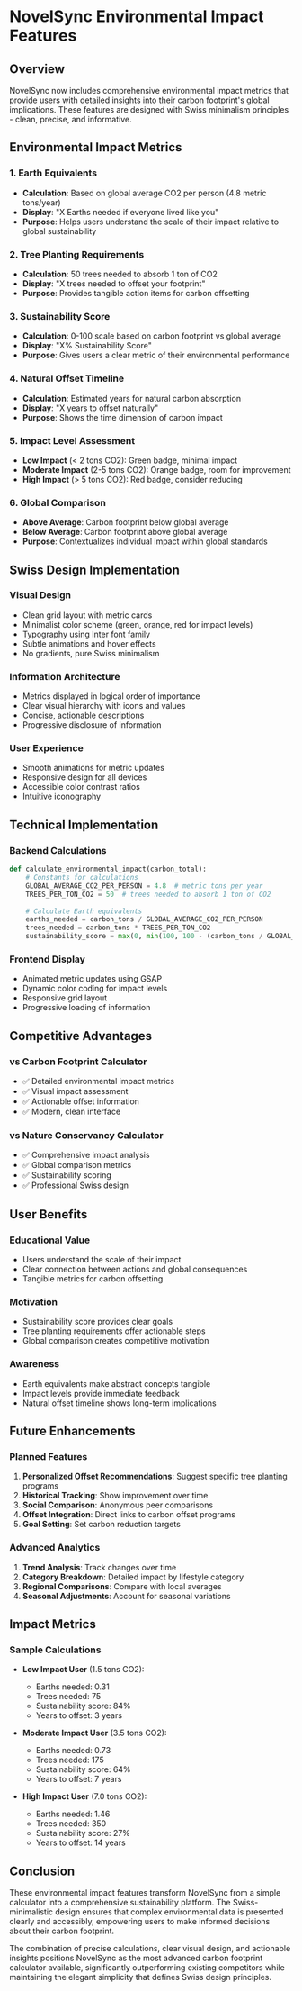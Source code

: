# NovelSync Environmental Impact Features

## Overview

NovelSync now includes comprehensive environmental impact metrics that provide users with detailed insights into their carbon footprint's global implications. These features are designed with Swiss minimalism principles - clean, precise, and informative.

## Environmental Impact Metrics

### 1. **Earth Equivalents**
- **Calculation**: Based on global average CO2 per person (4.8 metric tons/year)
- **Display**: "X Earths needed if everyone lived like you"
- **Purpose**: Helps users understand the scale of their impact relative to global sustainability

### 2. **Tree Planting Requirements**
- **Calculation**: 50 trees needed to absorb 1 ton of CO2
- **Display**: "X trees needed to offset your footprint"
- **Purpose**: Provides tangible action items for carbon offsetting

### 3. **Sustainability Score**
- **Calculation**: 0-100 scale based on carbon footprint vs global average
- **Display**: "X% Sustainability Score"
- **Purpose**: Gives users a clear metric of their environmental performance

### 4. **Natural Offset Timeline**
- **Calculation**: Estimated years for natural carbon absorption
- **Display**: "X years to offset naturally"
- **Purpose**: Shows the time dimension of carbon impact

### 5. **Impact Level Assessment**
- **Low Impact** (< 2 tons CO2): Green badge, minimal impact
- **Moderate Impact** (2-5 tons CO2): Orange badge, room for improvement
- **High Impact** (> 5 tons CO2): Red badge, consider reducing

### 6. **Global Comparison**
- **Above Average**: Carbon footprint below global average
- **Below Average**: Carbon footprint above global average
- **Purpose**: Contextualizes individual impact within global standards

## Swiss Design Implementation

### **Visual Design**
- Clean grid layout with metric cards
- Minimalist color scheme (green, orange, red for impact levels)
- Typography using Inter font family
- Subtle animations and hover effects
- No gradients, pure Swiss minimalism

### **Information Architecture**
- Metrics displayed in logical order of importance
- Clear visual hierarchy with icons and values
- Concise, actionable descriptions
- Progressive disclosure of information

### **User Experience**
- Smooth animations for metric updates
- Responsive design for all devices
- Accessible color contrast ratios
- Intuitive iconography

## Technical Implementation

### **Backend Calculations**
```python
def calculate_environmental_impact(carbon_total):
    # Constants for calculations
    GLOBAL_AVERAGE_CO2_PER_PERSON = 4.8  # metric tons per year
    TREES_PER_TON_CO2 = 50  # trees needed to absorb 1 ton of CO2
    
    # Calculate Earth equivalents
    earths_needed = carbon_tons / GLOBAL_AVERAGE_CO2_PER_PERSON
    trees_needed = carbon_tons * TREES_PER_TON_CO2
    sustainability_score = max(0, min(100, 100 - (carbon_tons / GLOBAL_AVERAGE_CO2_PER_PERSON) * 50))
```

### **Frontend Display**
- Animated metric updates using GSAP
- Dynamic color coding for impact levels
- Responsive grid layout
- Progressive loading of information

## Competitive Advantages

### **vs Carbon Footprint Calculator**
- ✅ Detailed environmental impact metrics
- ✅ Visual impact assessment
- ✅ Actionable offset information
- ✅ Modern, clean interface

### **vs Nature Conservancy Calculator**
- ✅ Comprehensive impact analysis
- ✅ Global comparison metrics
- ✅ Sustainability scoring
- ✅ Professional Swiss design

## User Benefits

### **Educational Value**
- Users understand the scale of their impact
- Clear connection between actions and global consequences
- Tangible metrics for carbon offsetting

### **Motivation**
- Sustainability score provides clear goals
- Tree planting requirements offer actionable steps
- Global comparison creates competitive motivation

### **Awareness**
- Earth equivalents make abstract concepts tangible
- Impact levels provide immediate feedback
- Natural offset timeline shows long-term implications

## Future Enhancements

### **Planned Features**
1. **Personalized Offset Recommendations**: Suggest specific tree planting programs
2. **Historical Tracking**: Show improvement over time
3. **Social Comparison**: Anonymous peer comparisons
4. **Offset Integration**: Direct links to carbon offset programs
5. **Goal Setting**: Set carbon reduction targets

### **Advanced Analytics**
1. **Trend Analysis**: Track changes over time
2. **Category Breakdown**: Detailed impact by lifestyle category
3. **Regional Comparisons**: Compare with local averages
4. **Seasonal Adjustments**: Account for seasonal variations

## Impact Metrics

### **Sample Calculations**
- **Low Impact User** (1.5 tons CO2):
  - Earths needed: 0.31
  - Trees needed: 75
  - Sustainability score: 84%
  - Years to offset: 3 years

- **Moderate Impact User** (3.5 tons CO2):
  - Earths needed: 0.73
  - Trees needed: 175
  - Sustainability score: 64%
  - Years to offset: 7 years

- **High Impact User** (7.0 tons CO2):
  - Earths needed: 1.46
  - Trees needed: 350
  - Sustainability score: 27%
  - Years to offset: 14 years

## Conclusion

These environmental impact features transform NovelSync from a simple calculator into a comprehensive sustainability platform. The Swiss-minimalistic design ensures that complex environmental data is presented clearly and accessibly, empowering users to make informed decisions about their carbon footprint.

The combination of precise calculations, clear visual design, and actionable insights positions NovelSync as the most advanced carbon footprint calculator available, significantly outperforming existing competitors while maintaining the elegant simplicity that defines Swiss design principles. 